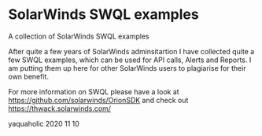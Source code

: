 # SolarWinds SWQL examples
A collection of SolarWinds SWQL examples

After quite a few years of SolarWinds adminsitartion I have collected quite a few SWQL examples, which can be used for API calls, Alerts and Reports.
I am putting them up here for other SolarWinds users to plagiarise for their own benefit.

For more information on SWQL please have a look at https://github.com/solarwinds/OrionSDK and check out https://thwack.solarwinds.com/

yaquaholic
2020 11 10
